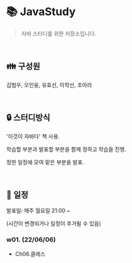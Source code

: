 # 📚 JavaStudy

> 자바 스터디를 위한 저장소입니다.

<br>

## 👪 구성원

김범우, 오인웅, 유효선, 이학선, 조아라

<br>

## 🔒 스터디방식

'이것이 자바다' 책 사용.

학습할 부분과 발표할 부분을 함께 정하고 학습을 진행.

정한 일정에 모여 맡은 부분을 발표.

<br>

## 📅 일정

발표일: 매주 월요일 21:00 ~

(시간이 변경되거나 일정이 추가될 수 있음)



### w01. (22/06/06)

- Ch06.클래스



